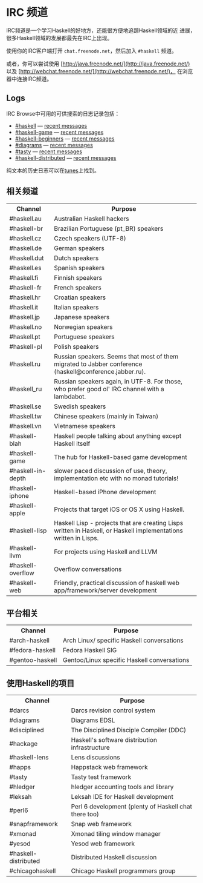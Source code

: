 # IRC 频道

IRC频道是一个学习Haskell的好地方，还能很方便地追踪Haskell领域的近
进展，很多Haskell领域的发展都最先在IRC上出现。

使用你的IRC客户端打开 `chat.freenode.net`，然后加入 `#haskell` 频道。

或者，你可以尝试使用
[http://java.freenode.net/](http://java.freenode.net/) 以及
[http://webchat.freenode.net/](http://webchat.freenode.net/)，
在浏览器中连接IRC频道。

## Logs

IRC Browse中可用的可供搜索的日志记录包括：

* [#haskell](http://ircbrowse.net/haskell) —
  [recent messages](http://ircbrowse.net/day/haskell/today/recent)
* [#haskell-game](http://ircbrowse.net/haskell-game) —
  [recent messages](http://ircbrowse.net/day/haskell-game/today/recent)
* [#haskell-beginners](http://ircbrowse.net/haskell-beginners) —
  [recent messages](http://ircbrowse.net/day/haskell-beginners/today/recent)
* [#diagrams](http://ircbrowse.net/diagrams) —
  [recent messages](http://ircbrowse.net/day/diagrams/today/recent)
* [#tasty](http://ircbrowse.net/tasty) —
  [recent messages](http://ircbrowse.net/day/tasty/today/recent)
* [#haskell-distributed](http://ircbrowse.net/haskell-distributed) —
  [recent messages](http://ircbrowse.net/day/haskell-distributed/today/recent)

纯文本的历史日志可以在[tunes](http://tunes.org/~nef/logs/haskell/)上找到。

## 相关频道

<table class="table">
<tr><th>Channel</th><th>Purpose</th></tr>
<tr><td>#haskell.au</td><td> Australian Haskell hackers</td></tr>
<tr><td>#haskell-br</td><td> Brazilian Portuguese (pt_BR) speakers</td></tr>
<tr><td>#haskell.cz</td><td> Czech speakers (UTF-8)</td></tr>
<tr><td>#haskell.de</td><td> German speakers</td></tr>
<tr><td>#haskell.dut   </td><td> Dutch speakers</td></tr>
<tr><td>#haskell.es</td><td> Spanish speakers</td></tr>
<tr><td>#haskell.fi</td><td> Finnish speakers</td></tr>
<tr><td>#haskell-fr</td><td> French speakers</td></tr>
<tr><td>#haskell.hr</td><td> Croatian speakers</td></tr>
<tr><td>#haskell.it</td><td> Italian speakers</td></tr>
<tr><td>#haskell.jp</td><td> Japanese speakers</td></tr>
<tr><td>#haskell.no</td><td> Norwegian speakers</td></tr>
<tr><td>#haskell.pt</td><td> Portuguese speakers</td></tr>
<tr><td>#haskell-pl</td><td> Polish speakers</td></tr>
<tr><td>#haskell.ru</td><td> Russian speakers. Seems that most of them migrated to Jabber conference (haskell@conference.jabber.ru).</td></tr>
<tr><td>#haskell_ru</td><td> Russian speakers again, in UTF-8. For those, who prefer good ol' IRC channel with a lambdabot.</td></tr>
<tr><td>#haskell.se</td><td> Swedish speakers</td></tr>
<tr><td>#haskell.tw</td><td> Chinese speakers (mainly in Taiwan)</td></tr>
<tr><td>#haskell.vn</td><td> Vietnamese speakers</td></tr>
<tr><td>#haskell-blah  </td><td> Haskell people talking about anything except Haskell itself</td></tr>
<tr><td>#haskell-game  </td><td> The hub for Haskell-based game development</td></tr>
<tr><td>#haskell-in-depth  </td><td> slower paced discussion of use, theory, implementation etc with no monad tutorials!</td></tr>
<tr><td>#haskell-iphone</td><td> Haskell-based iPhone development</td></tr>
<tr><td>#haskell-apple </td><td> Projects that target iOS or OS X using Haskell.</td></tr>
<tr><td>#haskell-lisp  </td><td>Haskell Lisp - projects that are creating Lisps written in Haskell, or Haskell implementations written in Lisps.</td></tr>
<tr><td>#haskell-llvm  </td><td> For projects using Haskell and LLVM</td></tr>
<tr><td>#haskell-overflow  </td><td> Overflow conversations</td></tr>
<tr><td>#haskell-web   </td><td> Friendly, practical discussion of haskell web app/framework/server development</td></tr>
</table>

## 平台相关
<table class="table">
<tr><th>Channel</th><th>Purpose</th></tr>
<tr><td>#arch-haskell  </td><td>Arch Linux/ specific Haskell conversations</td></tr>
<tr><td>#fedora-haskell</td><td>Fedora Haskell SIG</td></tr>
<tr><td>#gentoo-haskell</td><td>Gentoo/Linux specific Haskell conversations</td></tr>
</table>

## 使用Haskell的项目
<table class="table">
<tr><th>Channel</th><th>Purpose</th></tr>
<tr><td>#darcs </td><td>Darcs revision control system</td></tr>
<tr><td>#diagrams  </td><td>Diagrams EDSL</td></tr>
<tr><td>#disciplined</td><td>The Disciplined Disciple Compiler (DDC)</td></tr>
<tr><td>#hackage   </td><td> Haskell's software distribution infrastructure</td></tr>
<tr><td>#haskell-lens  </td><td>Lens discussions</td></tr>
<tr><td>#happs </td><td>Happstack web framework</td></tr>
<tr><td>#tasty </td><td>Tasty test framework</td></tr>
<tr><td>#hledger   </td><td>hledger accounting tools and library</td></tr>
<tr><td>#leksah</td><td>Leksah IDE for Haskell development</td></tr>
<tr><td>#perl6 </td><td>Perl 6 development (plenty of Haskell chat there too)</td></tr>
<tr><td>#snapframework </td><td>Snap web framework</td></tr>
<tr><td>#xmonad</td><td>Xmonad tiling window manager</td></tr>
<tr><td>#yesod </td><td>Yesod web framework</td></tr>
<tr><td>#haskell-distributed </td><td>Distributed Haskell discussion</td></tr>
<tr><td>#chicagohaskell</td><td>Chicago Haskell programmers group</td></tr>
</table>
